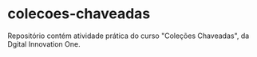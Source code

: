 # colecoes-chaveadas
Repositório contém atividade prática do curso "Coleções Chaveadas", da Dgital Innovation One.
